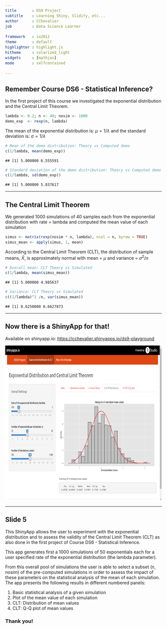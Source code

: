 ```yaml
---
title       : DS9 Project
subtitle    : Learning Shiny, Slidify, etc...
author      : CChevalier
job         : Data Science Learner

framework   : io2012
theme       : default
highlighter : highlight.js
hitheme     : solarized_light
widgets     : [mathjax]
mode        : selfcontained

---
```

## Remember Course DS6 - Statistical Inference?

In the first project of this course we investigated the exponential distribution and the Central Limit Theorem.


```r
lambda <- 0.2; n <- 40; nosim <- 1000
demo_exp  <- rexp(n, lambda)
```

The mean of the exponential distribution is: $\mu = 1/\lambda$ and the standard deviation  is: $\sigma = 1/\lambda$


```r
# Mean of the demo distribution: Theory vs Computed demo 
c(1/lambda, mean(demo_exp))
```

```
## [1] 5.000000 6.555591
```

```r
# Standard deviation of the demo distribution: Theory vs Computed demo
c(1/lambda, sd(demo_exp))
```

```
## [1] 5.000000 5.837617
```

--- 
## The Central Limit Theorem
We generated 1000 simulations of 40 samples each from the exponential distribution with rate = lambda and computed the mean value of each simulation


```r
simus <- matrix(rexp(nosim * n, lambda), ncol = n, byrow = TRUE)
simus_mean <- apply(simus, 1, mean)
```

According to the Central Limit Theorem (CLT), the distribution of sample means, $\bar X$, is approximately normal with mean = $\mu$ and variance = $\sigma^2/n$


```r
# Overall mean: CLT Theory vs Simulated
c(1/lambda, mean(simus_mean))
```

```
## [1] 5.000000 4.985637
```

```r
# Variance: CLT Theory vs Simulated
c((1/lambda)^2 /n, var(simus_mean))
```

```
## [1] 0.6250000 0.6627873
```



--- 
## Now there is a ShinyApp for that!
Available on shinyapp.io: https://cchevalier.shinyapps.io/ds9-playground  
  
<div >
    <img height='500' src='./assets/img/myapp.png' />
</div>  


---
## Slide 5

This ShinyApp allows the user to experiment with the exponential distribution and to assess the validity of the Central Limit Theorem (CLT) as also done in the first project of Course DS6 - Statistical Inference.

This app generates first a 1000 simulations of 50 exponentials each for a user specified rate of the exponential distribution (the lambda parameter).

From this overall pool of simulations the user is able to select a subset (n, nosim) of the pre-computed simulations in order to assess the impact of these parameters on the statistical analysis of the mean of each simulation. The app presents the following results in different numbered panels:

1. Basic statistical analysis of a given simulation  
2. Plot of the mean value of each simulation  
3. CLT: Distribution of mean values  
4. CLT: Q-Q plot of mean values  
  
### Thank you!
